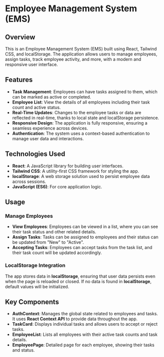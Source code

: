 # Employee Management System (EMS)

## Overview
This is an Employee Management System (EMS) built using React, Tailwind CSS, and localStorage. The application allows users to manage employees, assign tasks, track employee activity, and more, with a modern and responsive user interface.

## Features
- **Task Management**: Employees can have tasks assigned to them, which can be marked as active or completed.
- **Employee List**: View the details of all employees including their task count and active status.
- **Real-Time Updates**: Changes to the employee tasks or data are reflected in real-time, thanks to local state and localStorage persistence.
- **Responsive Design**: The application is fully responsive, ensuring a seamless experience across devices.
- **Authentication**: The system uses a context-based authentication to manage user data and interactions.

## Technologies Used
- **React**: A JavaScript library for building user interfaces.
- **Tailwind CSS**: A utility-first CSS framework for styling the app.
- **localStorage**: A web storage solution used to persist employee data across sessions.
- **JavaScript (ES6)**: For core application logic.

## Usage

### Manage Employees
- **View Employees**: Employees can be viewed in a list, where you can see their task status and other related details.
- **Assign Tasks**: Tasks can be assigned to employees and their status can be updated from "New" to "Active".
- **Accepting Tasks**: Employees can accept tasks from the task list, and their task count will be updated accordingly.

### LocalStorage Integration
The app stores data in **localStorage**, ensuring that user data persists even when the page is reloaded or closed. If no data is found in **localStorage**, default values will be initialized.

## Key Components
- **AuthContext**: Manages the global state related to employees and tasks. It uses **React Context API** to provide data throughout the app.
- **TaskCard**: Displays individual tasks and allows users to accept or reject tasks.
- **EmployeeList**: Lists all employees with their active task counts and task details.
- **EmployeePage**: Detailed page for each employee, showing their tasks and status.
